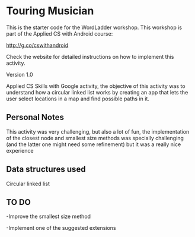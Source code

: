 # Touring Musician

This is the starter code for the WordLadder workshop. 
This workshop is part of the Applied CS with Android course:

http://g.co/cswithandroid

Check the website for detailed instructions on how to implement this activity.

Version 1.0 

Applied CS Skills with Google activity, the objective of this activity was to understand how a circular linked list works by creating an app that lets the user select locations in a map and find possible paths in it.

## Personal Notes
This activity was very challenging, but also a lot of fun, the implementation of the closest node and smallest size methods was specially challenging (and the latter one might need some refinement) but it was a really nice experience

## Data structures used

Circular linked list

## TO DO

-Improve the smallest size method

-Implement one of the suggested extensions